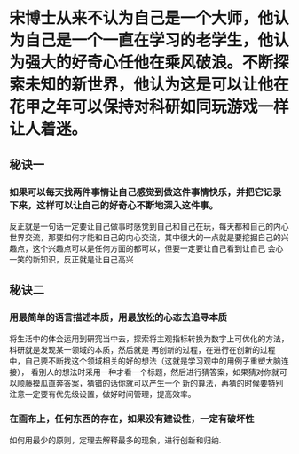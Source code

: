 # 宋博士从来不认为自己是一个大师，他认为自己是一个一直在学习的老学生，他认为强大的好奇心任他在乘风破浪。不断探索未知的新世界，他认为这是可以让他在花甲之年可以保持对科研如同玩游戏一样让人着迷。
 ## 秘诀一
   ### 如果可以每天找两件事情让自己感觉到做这件事情快乐，并把它记录下来，这样可以让自己的好奇心不断地深入这件事。
   反正就是一句话一定要让自己做事时感觉到自己和自己在玩，每天都和自己的内心世界交流，那要如何才能和自己的内心交流，其中很大的一点就是要挖掘自己的兴趣点，这个兴趣点可以是任何方面的都可以，但要一定要让自己看到让自己
   会心一笑的新知识，反正就是让自己高兴
 ## 秘诀二
   ### 用最简单的语言描述本质，用最放松的心态去追寻本质
   将生活中的体会运用到研究当中去，探索将主观指标转换为数字上可优化的方法，科研就是发现某一领域的本质，然后就是
   再创新的过程，在进行在创新的过程中，自己要不断找这个领域相关的好的想法（这就是学习观中的用例子重塑大脑连接），
   看别人的想法时采用一种才看一个标题，然后进行猜答案，如果猜对你就可以顺藤摸瓜直奔答案，猜错的话你就可以产生一个
   新的算法，再猜的时候要特别注意一定要有优先级设置，做好时间管理，提高效率。
   ### 在画布上，任何东西的存在，如果没有建设性，一定有破坏性
   如何用最少的原则，定理去解释最多的现象，进行创新和归纳.
